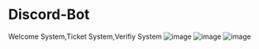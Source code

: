 # Discord-Bot
Welcome System,Ticket System,Verifiy System
![image](https://github.com/user-attachments/assets/c457766e-910a-4749-8995-acf0a2f57db6)
![image](https://github.com/user-attachments/assets/18a89e02-3d5e-4368-8348-6ddac2f0cd95)
![image](https://github.com/user-attachments/assets/479bcf49-88ff-4fa0-9087-e91ecbc38b17)
